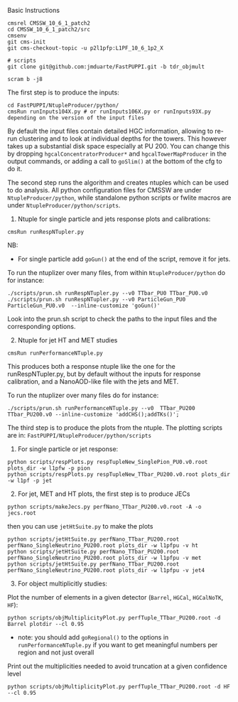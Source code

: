 Basic Instructions

```
cmsrel CMSSW_10_6_1_patch2
cd CMSSW_10_6_1_patch2/src
cmsenv
git cms-init
git cms-checkout-topic -u p2l1pfp:L1PF_10_6_1p2_X

# scripts
git clone git@github.com:jmduarte/FastPUPPI.git -b tdr_objmult

scram b -j8
```

The first step is to produce the inputs:
```
cd FastPUPPI/NtupleProducer/python/
cmsRun runInputs104X.py # or runInputs106X.py or runInputs93X.py depending on the version of the input files
```

By default the input files contain detailed HGC information, allowing to re-run clustering and to look at individual depths for the towers.
This however takes up a substantial disk space especially at PU 200. 
You can change this by dropping `hgcalConcentratorProducer*` and `hgcalTowerMapProducer` in the output commands, or adding a call to `goSlim()` at the bottom of the cfg to do it.

The second step runs the algorithm and creates ntuples which can be used to do analysis.
All python configuration files for CMSSW are under `NtupleProducer/python`, while standalone python scripts or fwlite macros are under `NtupleProducer/python/scripts`.

1) Ntuple for single particle and jets response plots and calibrations:

```
cmsRun runRespNTupler.py
```

NB: 
   * For single particle add `goGun()` at the end of the script, remove it for jets.

To run the ntuplizer over many files, from within `NtupleProducer/python` do for instance:
```
./scripts/prun.sh runRespNTupler.py --v0 TTbar_PU0 TTbar_PU0.v0
./scripts/prun.sh runRespNTupler.py --v0 ParticleGun_PU0 ParticleGun_PU0.v0  --inline-customize 'goGun()'
```
Look into the prun.sh script to check the paths to the input files and the corresponding options.

2) Ntuple for jet HT and MET studies

```
cmsRun runPerformanceNTuple.py
```
This produces both a response ntuple like the one for the runRespNTupler.py, but by default without the inputs for response calibration, and a NanoAOD-like file with the jets and MET.

To run the ntuplizer over many files do for instance:

```
./scripts/prun.sh runPerformanceNTuple.py --v0  TTbar_PU200 TTbar_PU200.v0 --inline-customize 'addCHS();addTKs()';
```

The third step is to produce the plots from the ntuple. The plotting scripts are in:
```FastPUPPI/NtupleProducer/python/scripts```

1) For single particle or jet response:

```
python scripts/respPlots.py respTupleNew_SinglePion_PU0.v0.root plots_dir -w l1pfw -p pion
python scripts/respPlots.py respTupleNew_TTbar_PU200.v0.root plots_dir -w l1pf -p jet
```

2) For jet, MET and HT plots, the first step is to produce JECs
```
python scripts/makeJecs.py perfNano_TTbar_PU200.v0.root -A -o jecs.root
```
then you can use `jetHtSuite.py` to make the plots

```
python scripts/jetHtSuite.py perfNano_TTbar_PU200.root perfNano_SingleNeutrino_PU200.root plots_dir -w l1pfpu -v ht
python scripts/jetHtSuite.py perfNano_TTbar_PU200.root perfNano_SingleNeutrino_PU200.root plots_dir -w l1pfpu -v met
python scripts/jetHtSuite.py perfNano_TTbar_PU200.root perfNano_SingleNeutrino_PU200.root plots_dir -w l1pfpu -v jet4
```

3) For object multiplicitly studies:

Plot the number of elements in a given detector (`Barrel`, `HGCal`, `HGCalNoTK`, `HF`): 
```
python scripts/objMultiplicityPlot.py perfTuple_TTbar_PU200.root -d Barrel plotdir --cl 0.95
```
 * note: you should add `goRegional()` to the options in `runPerformanceNTuple.py` if you want to get meaningful numbers per region and not just overall


Print out the multiplicities needed to avoid truncation at a given confidence level
```
python scripts/objMultiplicityPlot.py perfTuple_TTbar_PU200.root -d HF --cl 0.95
```
